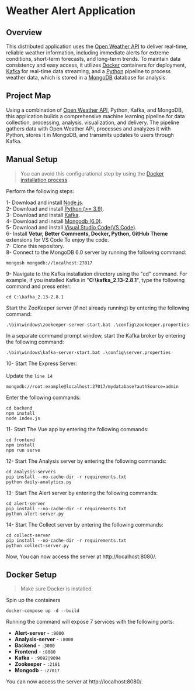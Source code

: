 # Weather Alert Application

## Overview
This distributed application uses the [Open Weather API](https://openweathermap.org/api) to deliver real-time, reliable weather information, including immediate alerts for extreme conditions, short-term forecasts, and long-term trends. To maintain data consistency and easy access, it utilizes [Docker](https://www.docker.com/) containers for deployment, [Kafka](https://kafka.apache.org/) for real-time data streaming, and a [Python](https://www.python.org/) pipeline to process weather data, which is stored in a [MongoDB](https://www.mongodb.com/) database for analysis.


 
  ## Project Map
  
Using a combination of [Open Weather API](https://openweathermap.org/api), Python, Kafka, and MongoDB, this application builds a comprehensive machine learning pipeline for data collection, processing, analysis, visualization, and delivery. The pipeline gathers data with Open Weather API, processes and analyzes it with Python, stores it in MongoDB, and transmits updates to users through Kafka.
 

 
 ## Manual Setup

<blockquote> <p dir="auto">You can avoid this configurational step by using the <a href="#docker-setup">Docker installation process</a>.</p></blockquote>

Perform the following steps:

1- Download and install <a href="https://nodejs.org/en/">Node.js</a>.<br/>
2- Download and install <a href="https://www.python.org/">Python (>= 3.9)</a>.<br/>
3- Download and install <a href="https://nodejs.org/en/">Kafka</a>.<br/>
4- Download and install <a href="https://www.mongodb.com/">Mongodb (6.0)</a>.<br/>
5- Download and install <a href="https://kafka.apache.org/">Visual Studio Code(VS Code)</a>.<br/>
6- Install <strong>Vetur, Better Comments, Docker, Python, GitHub Theme </strong> extensions for VS Code To enjoy the code.<br/>
7- Clone this repository.<br/>
8- Connect to the MongoDB 6.0 server by running the following command:

```
mongosh mongodb://localhost:27017
```
9- Navigate to the Kafka installation directory using the "cd" command. For example, if you installed Kafka in "<strong>C:\kafka_2.13-2.8.1</strong>", type the following command and press enter:
```
cd C:\kafka_2.13-2.8.1
```
Start the ZooKeeper server (if not already running) by entering the following command:
```
.\bin\windows\zookeeper-server-start.bat .\config\zookeeper.properties
```
In a separate command prompt window, start the Kafka broker by entering the following command:
```
.\bin\windows\kafka-server-start.bat .\config\server.properties
```

10- Start The Express Server:<br> <br>
Update the <code>line 14 </code>
```
mongodb://root:example@localhost:27017/mydatabase?authSource=admin
```
 Enter the following commands:
```
cd backend
npm install
node index.js
```
11- Start The Vue app by entering the following commands:
```
cd frontend
npm install
npm run serve
```
12- Start The Analysis server by entering the following commands:
```
cd analysis-servers
pip install --no-cache-dir -r requirements.txt
python daily-analytics.py
```
13- Start The Alert server by entering the following commands:
```
cd alert-server
pip install --no-cache-dir -r requirements.txt
python alert-server.py
```
14- Start The Collect server by entering the following commands:
```
cd collect-server
pip install --no-cache-dir -r requirements.txt
python collect-server.py
```
Now, You can now access the server at http://localhost:8080/.

<h2 tabindex="-1" dir="auto"><a id="user-content-docker-setup" class="anchor" aria-hidden="true" href="#docker-setup"></a>Docker Setup</h2>
<blockquote>
<p dir="auto">Make sure Docker is installed.</p>
</blockquote>
<p dir="auto">Spin up the containers</p>

```
docker-compose up -d --build
```
Running the command will expose 7 services with the following ports:
<ul dir="auto">
<li><strong>Alert-server</strong> - <code>:9000</code></li>
<li><strong>Analysis-server</strong> - <code>:8000</code></li>
<li><strong>Backend</strong> - <code>:3000</code></li>
<li><strong>Frontend</strong> - <code>:8080</code></li>
<li><strong>Kafka</strong> - <code>:9092|9094</code></li>
<li><strong>Zookeeper</strong> - <code>:2181</code></li>
<li><strong>Mongodb</strong> - <code>:27017</code></li>
</ul>

You can now access the server at http://localhost:8080/.
